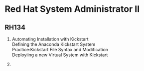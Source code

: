 # Red Hat System Administrator II
## RH134
1. Automating Installation with Kickstart  
Defining the Anaconda Kickstart System  
Practice:Kickstart File Syntax and Modification  
Deployiing a new Virtual System with Kickstart

2. 
